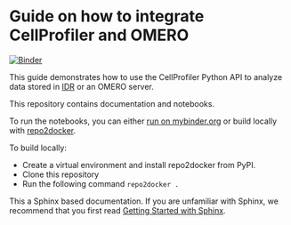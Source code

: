 # Guide on how to integrate CellProfiler and OMERO
[![Binder](https://mybinder.org/badge_logo.svg)](https://mybinder.org/v2/gh/ome/omero-guide-cellprofiler/master?filepath=notebooks/idr0002.ipynb)

This guide demonstrates how to use the CellProfiler Python API to analyze data stored in [IDR](https://idr.openmicroscopy.org/) or an OMERO server.

This repository contains documentation and notebooks.

To run the notebooks, you can either [run on mybinder.org](https://mybinder.org/v2/gh/ome/omero-guide-cellprofiler/master?filepath=notebooks) or build locally with [repo2docker](https://repo2docker.readthedocs.io/).

To build locally:

 * Create a virtual environment and install repo2docker from PyPI.
 * Clone this repository
 * Run the following command ``repo2docker .``



This a Sphinx based documentation. 
If you are unfamiliar with Sphinx, we recommend that you first read 
[Getting Started with Sphinx](https://docs.readthedocs.io/en/stable/intro/getting-started-with-sphinx.html).


